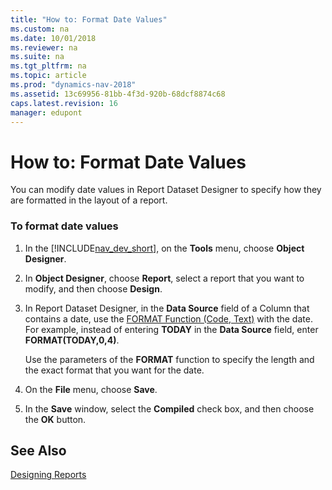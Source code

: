 ```yaml
---
title: "How to: Format Date Values"
ms.custom: na
ms.date: 10/01/2018
ms.reviewer: na
ms.suite: na
ms.tgt_pltfrm: na
ms.topic: article
ms.prod: "dynamics-nav-2018"
ms.assetid: 13c69956-81bb-4f3d-920b-68dcf8874c68
caps.latest.revision: 16
manager: edupont
---
```

# How to: Format Date Values
You can modify date values in Report Dataset Designer to specify how they are formatted in the layout of a report.  
  
### To format date values  
  
1.  In the [!INCLUDE[nav_dev_short](includes/nav_dev_short_md.md)], on the **Tools** menu, choose **Object Designer**.  
  
2.  In **Object Designer**, choose **Report**, select a report that you want to modify, and then choose **Design**.  
  
3.  In Report Dataset Designer, in the **Data Source** field of a Column that contains a date, use the [FORMAT Function \(Code, Text\)](FORMAT-Function--Code--Text-.md) with the date. For example, instead of entering **TODAY** in the **Data Source** field, enter **FORMAT\(TODAY,0,4\)**.  
  
     Use the parameters of the **FORMAT** function to specify the length and the exact format that you want for the date.  
  
4.  On the **File** menu, choose **Save**.  
  
5.  In the **Save** window, select the **Compiled** check box, and then choose the **OK** button.  
  
## See Also  
 [Designing Reports](Designing-Reports.md)